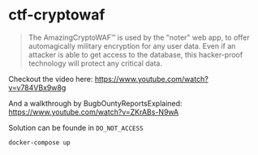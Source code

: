 # ctf-cryptowaf

> The AmazingCryptoWAF™️ is used by the "noter" web app,
> to offer automagically military encryption for any user data.
> Even if an attacker is able to get access to the database, this hacker-proof
> technology will protect any critical data.

Checkout the video here: https://www.youtube.com/watch?v=v784VBx9w8g

And a walkthrough by BugbOuntyReportsExplained: https://www.youtube.com/watch?v=ZKrABs-N9wA

Solution can be founde in `DO_NOT_ACCESS`

```
docker-compose up
```
